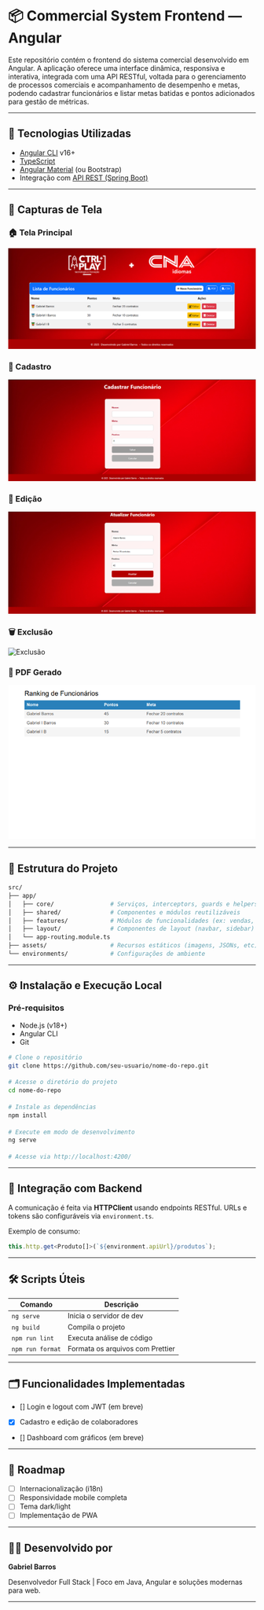 
# 📦 Commercial System Frontend — Angular

Este repositório contém o frontend do sistema comercial desenvolvido em Angular. A aplicação oferece uma interface dinâmica, responsiva e interativa, integrada com uma API RESTful, voltada para o gerenciamento de processos comerciais e acompanhamento de desempenho e metas, podendo cadastrar funcionários e listar metas batidas e pontos adicionados para gestão de métricas.

---

## 🚀 Tecnologias Utilizadas

- [Angular CLI](https://angular.io/cli) v16+
- [TypeScript](https://www.typescriptlang.org/)
- [Angular Material](https://material.angular.io/) (ou Bootstrap)
- Integração com [API REST (Spring Boot)](https://spring.io/projects/spring-boot)

---

## 📸 Capturas de Tela

### 🏠 Tela Principal
![Tela Principal](ranking-funcionarios\src\assets\telaPrincipal.png)

### 📌 Cadastro
![Cadastro](ranking-funcionarios\src\assets\cadastro.png)

### 📝 Edição
![Edição](ranking-funcionarios\src\assets\edição.png)

### 🗑️ Exclusão
![Exclusão](ranking-funcionarios\src\assets\exclusão.png)

### 📄 PDF Gerado
![PDF Gerado](ranking-funcionarios\src\assets\pdfGerado.png)



---
## 📁 Estrutura do Projeto

```bash
src/
├── app/
│   ├── core/                # Serviços, interceptors, guards e helpers
│   ├── shared/              # Componentes e módulos reutilizáveis
│   ├── features/            # Módulos de funcionalidades (ex: vendas, produtos, etc)
│   ├── layout/              # Componentes de layout (navbar, sidebar)
│   └── app-routing.module.ts
├── assets/                  # Recursos estáticos (imagens, JSONs, etc)
└── environments/            # Configurações de ambiente
```

---

## ⚙️ Instalação e Execução Local

### Pré-requisitos

- Node.js (v18+)
- Angular CLI
- Git

```bash
# Clone o repositório
git clone https://github.com/seu-usuario/nome-do-repo.git

# Acesse o diretório do projeto
cd nome-do-repo

# Instale as dependências
npm install

# Execute em modo de desenvolvimento
ng serve

# Acesse via http://localhost:4200/
```

---


## 📡 Integração com Backend

A comunicação é feita via **HTTPClient** usando endpoints RESTful. URLs e tokens são configuráveis via `environment.ts`.

Exemplo de consumo:

```typescript
this.http.get<Produto[]>(`${environment.apiUrl}/produtos`);
```


---

## 🛠️ Scripts Úteis

| Comando                  | Descrição                      |
|--------------------------|-------------------------------|
| `ng serve`               | Inicia o servidor de dev       |
| `ng build`               | Compila o projeto              |
| `npm run lint`           | Executa análise de código      |
| `npm run format`         | Formata os arquivos com Prettier |

---

## 🗂️ Funcionalidades Implementadas

- [] Login e logout com JWT (em breve)
- [x] Cadastro e edição de colaboradores
- [] Dashboard com gráficos (em breve)

---

## 📌 Roadmap

- [ ] Internacionalização (i18n)
- [ ] Responsividade mobile completa
- [ ] Tema dark/light
- [ ] Implementação de PWA

---

## 👨‍💻 Desenvolvido por

**Gabriel Barros**

Desenvolvedor Full Stack | Foco em Java, Angular e soluções modernas para web.

---

